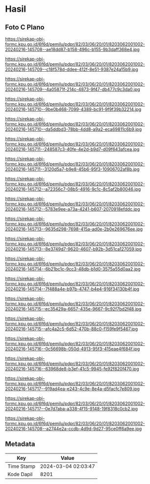 # Hasil

## Foto C Plano

https://sirekap-obj-formc.kpu.go.id/6f6d/pemilu/pdpr/82/03/06/20/01/8203062001002-20240216-145708--ae18dd87-b158-496c-b155-9b3daff368e4.jpg

https://sirekap-obj-formc.kpu.go.id/6f6d/pemilu/pdpr/82/03/06/20/01/8203062001002-20240216-145709--c18f578d-ddee-412f-8e51-9387e24a15b9.jpg

https://sirekap-obj-formc.kpu.go.id/6f6d/pemilu/pdpr/82/03/06/20/01/8203062001002-20240216-145709--4a05871f-214c-4873-9f47-db477c9c3da0.jpg

https://sirekap-obj-formc.kpu.go.id/6f6d/pemilu/pdpr/82/03/06/20/01/8203062001002-20240216-145710--9be0b468-7099-4389-bc91-9f9f39b32214.jpg

https://sirekap-obj-formc.kpu.go.id/6f6d/pemilu/pdpr/82/03/06/20/01/8203062001002-20240216-145710--da5ddbd3-78bb-4dd8-a9a2-eca69811c6b9.jpg

https://sirekap-obj-formc.kpu.go.id/6f6d/pemilu/pdpr/82/03/06/20/01/8203062001002-20240216-145711--248587c3-40fe-4e2d-b9d7-d09f643afcea.jpg

https://sirekap-obj-formc.kpu.go.id/6f6d/pemilu/pdpr/82/03/06/20/01/8203062001002-20240216-145711--3120d5a7-b9e8-45b6-95f3-10906702af8b.jpg

https://sirekap-obj-formc.kpu.go.id/6f6d/pemilu/pdpr/82/03/06/20/01/8203062001002-20240216-145712--a72356c7-08b5-4916-9c1c-8c5af2b80046.jpg

https://sirekap-obj-formc.kpu.go.id/6f6d/pemilu/pdpr/82/03/06/20/01/8203062001002-20240216-145712--5783e9ee-a73a-4241-b607-2070918efddc.jpg

https://sirekap-obj-formc.kpu.go.id/6f6d/pemilu/pdpr/82/03/06/20/01/8203062001002-20240216-145713--9635d298-7698-415a-ad0e-2b0e269676ee.jpg

https://sirekap-obj-formc.kpu.go.id/6f6d/pemilu/pdpr/82/03/06/20/01/8203062001002-20240216-145713--8e3749d7-9620-4607-b92b-3d51ca127059.jpg

https://sirekap-obj-formc.kpu.go.id/6f6d/pemilu/pdpr/82/03/06/20/01/8203062001002-20240216-145714--6b21bc1c-9cc3-48db-b1d0-3575a55d0aa2.jpg

https://sirekap-obj-formc.kpu.go.id/6f6d/pemilu/pdpr/82/03/06/20/01/8203062001002-20240216-145714--7f488a4e-b97b-4747-b4e4-916f34130b4f.jpg

https://sirekap-obj-formc.kpu.go.id/6f6d/pemilu/pdpr/82/03/06/20/01/8203062001002-20240216-145715--ec35429a-6657-435e-9667-9c92f7bd2f48.jpg

https://sirekap-obj-formc.kpu.go.id/6f6d/pemilu/pdpr/82/03/06/20/01/8203062001002-20240216-145715--afc4a2c5-6d52-470b-88c0-f159fe9f5467.jpg

https://sirekap-obj-formc.kpu.go.id/6f6d/pemilu/pdpr/82/03/06/20/01/8203062001002-20240216-145716--0c56698b-050d-4913-95f3-415eae4f684f.jpg

https://sirekap-obj-formc.kpu.go.id/6f6d/pemilu/pdpr/82/03/06/20/01/8203062001002-20240216-145716--63968de8-b3ef-41c5-9945-fe92f820f470.jpg

https://sirekap-obj-formc.kpu.go.id/6f6d/pemilu/pdpr/82/03/06/20/01/8203062001002-20240216-145717--919ad4ea-e243-4c9e-8e4a-d5facfc7e809.jpg

https://sirekap-obj-formc.kpu.go.id/6f6d/pemilu/pdpr/82/03/06/20/01/8203062001002-20240216-145717--0e7d7aba-a338-4f15-9148-19f8318c0cb2.jpg

https://sirekap-obj-formc.kpu.go.id/6f6d/pemilu/pdpr/82/03/06/20/01/8203062001002-20240216-145708--a2744e2a-ccdb-4d9d-9d27-95ce0ff6a9ee.jpg


## Metadata

| Key        | Value               |
| ---------- | ------------------- |
| Time Stamp | 2024-03-04 02:03:47 |
| Kode Dapil | 8201                |



